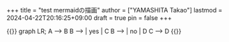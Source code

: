 +++
title = "test mermaidの描画"
author = ["YAMASHITA Takao"]
lastmod = 2024-04-22T20:16:25+09:00
draft = true
pin = false
+++

{{<mermaid>}}
graph LR;
  A --> B
  B --> | yes | C
  B --> | no  | D
  C --> D
{{</mermaid>}}
